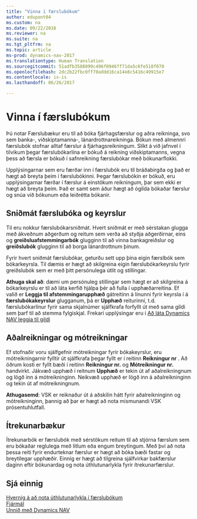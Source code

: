 ```yaml
---
title: "Vinna í færslubókum"
author: edupont04
ms.custom: na
ms.date: 09/22/2016
ms.reviewer: na
ms.suite: na
ms.tgt_pltfrm: na
ms.topic: article
ms-prod: dynamics-nav-2017
ms.translationtype: Human Translation
ms.sourcegitcommit: 51adfb3588099c496f0946ff71da5c6fe518f070
ms.openlocfilehash: 2dc2b22fbc0ff70addd16ca14e8c5416c49915e7
ms.contentlocale: is-is
ms.lasthandoff: 06/26/2017

---
```


# <a name="work-with-general-journals"></a>Vinna í færslubókum
Þú notar Færslubækur eru til að bóka fjárhagsfærslur og aðra reikninga, svo sem banka-, viðskiptamanna-, lánardrottnareikninga. Bókun með almennri færslubók stofnar alltaf færslur á fjárhagsreikningum. Slíkt á við jafnvel í tilvikum þegar færslubókarlína er bókuð á reikning viðskiptamanns, vegna þess að færsla er bókuð í safnreikning færslubókar með bókunarflokki.

Upplýsingarnar sem eru færðar inn í færslubók eru til bráðabirgða og það er hægt að breyta þeim í færslubókinni. Þegar færslubókin er bókuð, eru upplýsingarnar færðar í færslur á einstökum reikningum, þar sem ekki er hægt að breyta þeim. Það er samt sem áður hægt að ógilda bókaðar færslur og snúa við bókunum eða leiðrétta bókanir.

## <a name="journal-templates-and-batches"></a>Sniðmát færslubóka og keyrslur
Til eru nokkur færslubókarsniðmát. Hvert sniðmát er með sérstakan glugga með ákveðnum aðgerðum og reitum sem verða að styðja aðgerðirnar, eins og **greiðsluafstemmingarbók** glugginn til að vinna bankagreiðslur og **greiðslubók** glugginn til að borga lánardrottnum þínum.

Fyrir hvert sniðmát færslubókar, geturðu sett upp þína eigin færslbók sem bókarkeyrsla. Til dæmis er hægt að skilgreina eigin færslubókarkeyrslu fyrir greiðslubók sem er með þitt persónulega útlit og stillingar.

**Athuga skal að**: dæmi um persónuleg stillingar sem hægt er að skilgreina á bókarkeyrslu er til að láta kerfið hjálpa þér að fulla í upphæðarreitina. Ef valið er **Leggja til afstemmingarupphæð** gátreitinn á línunni fyrir keyrsla í á **færslubókakeyrslur** glugganum, þá er **Upphæð** reiturinní, t.d. færslubókarlínur fyrir sama skjalnúmer sjálfkrafa forfyllt út með sama gildi sem þarf til að stemma fylgiskjal. Frekari upplýsingar eru í [Að láta Dynamics NAV leggja til gildi](ui-let-system-suggest-values.md)

## <a name="main-accounts-and-balancing-accounts"></a>Aðalreikningar og mótreikningar
Ef stofnaðir voru sjálfgefnir mótreikningar fyrir bókakeyrslur, eru mótreikningarnir fylltir út sjálfkrafa þegar fyllt er í reitinn **Reikningur nr** . Að öðrum kosti er fyllt bæði í reitinn **Reikningur nr.** og **Mótreikningur nr.** handvirkt. Jákvæð upphæð í reitnum **Upphæð** er tekin út af aðalreikningnum og lögð inn á mótreikninginn. Neikvæð upphæð er lögð inn á aðalreikninginn og tekin út af mótreikningnum.

**Athugasemd**: VSK er reiknaður út á aðskilin hátt fyrir aðalreikninginn og mótreikninginn, þannig að þar er hægt að nota mismunandi VSK prósentuhlutfall.

## <a name="recurring-journals"></a>Ítrekunarbækur
Ítrekunarbók er færslubók með sérstökum reitum til að stjórna færslum sem eru bókaðar reglulega með litlum eða engum breytingum. Með því að nota þessa reiti fyrir endurteknar færslur er hægt að bóka bæði fastar og breytilegar upphæðir. Einnig er hægt að tilgreina sjálfvirkar bakfærslur daginn eftir bókunardag og nota úthlutunarlykla fyrir ítrekunarfærslur.

## <a name="see-also"></a>Sjá einnig
[Hvernig á að nota úthlutunarlykla í færslubókum](ui-how-use-allocation-keys-general-journals.md)  
[Fjármál](finance-setup.md)  
[Unnið með Dynamics NAV](ui-work-product.md)

